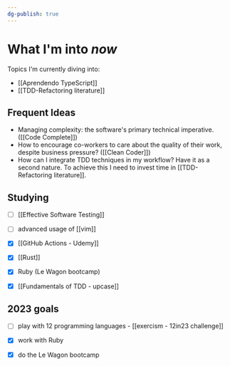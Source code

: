 ```yaml
---
dg-publish: true
---
```

# What I'm into *now*

Topics I'm currently diving into:

- [[Aprendendo TypeScript]]
- [[TDD-Refactoring literature]]


## Frequent Ideas

- Managing complexity: the software's primary technical imperative. ([[Code Complete]])
- How to encourage co-workers to care about the quality of their work, despite business pressure? ([[Clean Coder]])
- How can I integrate TDD techniques in my workflow? Have it as a second nature. To achieve this I need to invest time in [[TDD-Refactoring literature]].


## Studying

- [ ] [[Effective Software Testing]]
- [ ] advanced usage of [[vim]]
- [x] [[GitHub Actions - Udemy]]
- [x] [[Rust]]
- [x] Ruby (Le Wagon bootcamp)
- [x] [[Fundamentals of TDD - upcase]]


## 2023 goals

- [ ] play with 12 programming languages - [[exercism - 12in23 challenge]]
- [x] work with Ruby
- [x] do the Le Wagon bootcamp

